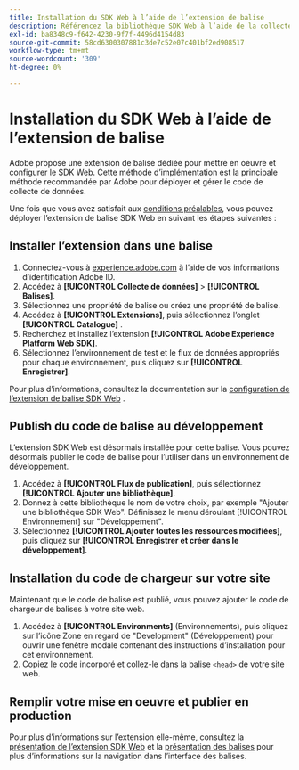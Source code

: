 ```yaml
---
title: Installation du SDK Web à l’aide de l’extension de balise
description: Référencez la bibliothèque SDK Web à l’aide de la collecte de données Adobe Experience Cloud.
exl-id: ba8348c9-f642-4230-9f7f-4496d4154d83
source-git-commit: 58cd6300307881c3de7c52e07c401bf2ed908517
workflow-type: tm+mt
source-wordcount: '309'
ht-degree: 0%

---
```


# Installation du SDK Web à l’aide de l’extension de balise

Adobe propose une extension de balise dédiée pour mettre en oeuvre et configurer le SDK Web. Cette méthode d’implémentation est la principale méthode recommandée par Adobe pour déployer et gérer le code de collecte de données.

Une fois que vous avez satisfait aux [conditions préalables](overview.md), vous pouvez déployer l’extension de balise SDK Web en suivant les étapes suivantes :

## Installer l’extension dans une balise

1. Connectez-vous à [experience.adobe.com](https://experience.adobe.com?lang=fr) à l’aide de vos informations d’identification Adobe ID.
1. Accédez à **[!UICONTROL Collecte de données]** > **[!UICONTROL Balises]**.
1. Sélectionnez une propriété de balise ou créez une propriété de balise.
1. Accédez à **[!UICONTROL Extensions]**, puis sélectionnez l’onglet **[!UICONTROL Catalogue]** .
1. Recherchez et installez l’extension **[!UICONTROL Adobe Experience Platform Web SDK]**.
1. Sélectionnez l’environnement de test et le flux de données appropriés pour chaque environnement, puis cliquez sur **[!UICONTROL Enregistrer]**.

Pour plus d’informations, consultez la documentation sur la [configuration de l’extension de balise SDK Web](../../tags/extensions/client/web-sdk/web-sdk-extension-configuration.md) .

## Publish du code de balise au développement

L’extension SDK Web est désormais installée pour cette balise. Vous pouvez désormais publier le code de balise pour l’utiliser dans un environnement de développement.

1. Accédez à **[!UICONTROL Flux de publication]**, puis sélectionnez **[!UICONTROL Ajouter une bibliothèque]**.
1. Donnez à cette bibliothèque le nom de votre choix, par exemple &quot;Ajouter une bibliothèque SDK Web&quot;. Définissez le menu déroulant [!UICONTROL Environnement] sur &quot;Développement&quot;.
1. Sélectionnez **[!UICONTROL Ajouter toutes les ressources modifiées]**, puis cliquez sur **[!UICONTROL Enregistrer et créer dans le développement]**.

## Installation du code de chargeur sur votre site

Maintenant que le code de balise est publié, vous pouvez ajouter le code de chargeur de balises à votre site web.

1. Accédez à **[!UICONTROL Environments]** (Environnements), puis cliquez sur l’icône Zone en regard de &quot;Development&quot; (Développement) pour ouvrir une fenêtre modale contenant des instructions d’installation pour cet environnement.
1. Copiez le code incorporé et collez-le dans la balise `<head>` de votre site web.

## Remplir votre mise en oeuvre et publier en production

Pour plus d’informations sur l’extension elle-même, consultez la [présentation de l’extension SDK Web](../../tags/extensions/client/web-sdk/overview.md) et la [présentation des balises](../../tags/home.md) pour plus d’informations sur la navigation dans l’interface des balises.
